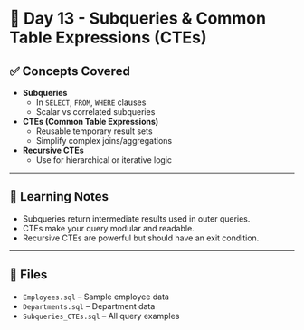 # 📅 Day 13 - Subqueries & Common Table Expressions (CTEs)

## ✅ Concepts Covered

- **Subqueries**
  - In `SELECT`, `FROM`, `WHERE` clauses
  - Scalar vs correlated subqueries
- **CTEs (Common Table Expressions)**
  - Reusable temporary result sets
  - Simplify complex joins/aggregations
- **Recursive CTEs**
  - Use for hierarchical or iterative logic

---

## 🧠 Learning Notes

- Subqueries return intermediate results used in outer queries.
- CTEs make your query modular and readable.
- Recursive CTEs are powerful but should have an exit condition.

---

## 📂 Files

- `Employees.sql` – Sample employee data
- `Departments.sql` – Department data
- `Subqueries_CTEs.sql` – All query examples

